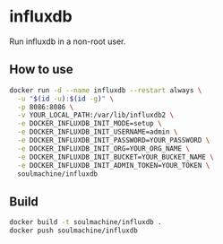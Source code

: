 # influxdb

Run influxdb in a non-root user.

## How to use

```bash
docker run -d --name influxdb --restart always \
  -u "$(id -u):$(id -g)" \
  -p 8086:8086 \
  -v YOUR_LOCAL_PATH:/var/lib/influxdb2 \
  -e DOCKER_INFLUXDB_INIT_MODE=setup \
  -e DOCKER_INFLUXDB_INIT_USERNAME=admin \
  -e DOCKER_INFLUXDB_INIT_PASSWORD=YOUR_PASSWORD \
  -e DOCKER_INFLUXDB_INIT_ORG=YOUR_ORG_NAME \
  -e DOCKER_INFLUXDB_INIT_BUCKET=YOUR_BUCKET_NAME \
  -e DOCKER_INFLUXDB_INIT_ADMIN_TOKEN=YOUR_TOKEN \
  soulmachine/influxdb
```

## Build

```bash
docker build -t soulmachine/influxdb .
docker push soulmachine/influxdb
```
